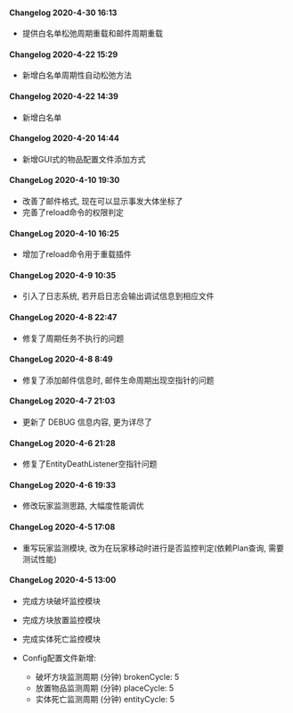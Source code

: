 #### Changelog 2020-4-30 16:13
- 提供白名单松弛周期重载和邮件周期重载

#### Changelog 2020-4-22 15:29
- 新增白名单周期性自动松弛方法

#### Changelog 2020-4-22 14:39
- 新增白名单

#### Changelog 2020-4-20 14:44
- 新增GUI式的物品配置文件添加方式

#### ChangeLog 2020-4-10 19:30
- 改善了邮件格式, 现在可以显示事发大体坐标了
- 完善了reload命令的权限判定

#### ChangeLog 2020-4-10 16:25
- 增加了reload命令用于重载插件

#### ChangeLog 2020-4-9 10:35
- 引入了日志系统, 若开启日志会输出调试信息到相应文件

#### ChangeLog 2020-4-8 22:47
- 修复了周期任务不执行的问题

#### ChangeLog 2020-4-8 8:49
- 修复了添加邮件信息时, 邮件生命周期出现空指针的问题

#### ChangeLog 2020-4-7 21:03
- 更新了 DEBUG 信息内容, 更为详尽了

#### ChangeLog 2020-4-6 21:28
- 修复了EntityDeathListener空指针问题

#### ChangeLog 2020-4-6 19:33
- 修改玩家监测思路, 大幅度性能调优

#### ChangeLog 2020-4-5 17:08
- 重写玩家监测模块, 改为在玩家移动时进行是否监控判定(依赖Plan查询, 需要测试性能)

#### ChangeLog 2020-4-5 13:00
- 完成方块破坏监控模块
- 完成方块放置监控模块
- 完成实体死亡监控模块

- Config配置文件新增:
    - 破坏方块监测周期 (分钟)
	brokenCycle: 5
	- 放置物品监测周期 (分钟)
	placeCycle: 5
	- 实体死亡监测周期 (分钟)
	entityCycle: 5